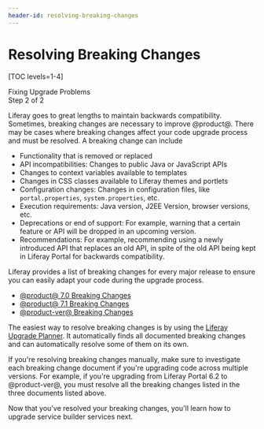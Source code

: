 ```yaml
---
header-id: resolving-breaking-changes
---
```


# Resolving Breaking Changes

[TOC levels=1-4]

<div class="learn-path-step">
    <p>Fixing Upgrade Problems<br>Step 2 of 2</p>
</div>

Liferay goes to great lengths to maintain backwards compatibility. Sometimes,
breaking changes are necessary to improve @product@. There may be cases where
breaking changes affect your code upgrade process and must be resolved. A
breaking change can include

- Functionality that is removed or replaced
- API incompatibilities: Changes to public Java or JavaScript APIs
- Changes to context variables available to templates
- Changes in CSS classes available to Liferay themes and portlets
- Configuration changes: Changes in configuration files, like
  `portal.properties`, `system.properties`, etc.
- Execution requirements: Java version, J2EE Version, browser versions, etc.
- Deprecations or end of support: For example, warning that a certain
  feature or API will be dropped in an upcoming version.
- Recommendations: For example, recommending using a newly introduced API that
  replaces an old API, in spite of the old API being kept in Liferay Portal for
  backwards compatibility.

Liferay provides a list of breaking changes for every major release to ensure
you can easily adapt your code during the upgrade process.

- [@product@ 7.0 Breaking Changes](/docs/7-0/reference/-/knowledge_base/r/breaking-changes)
- [@product@ 7.1 Breaking Changes](/docs/7-1/reference/7-1/-/knowledge_base/r/breaking-changes)
- [@product-ver@ Breaking Changes](/docs/7-2/reference/-/knowledge_base/r/breaking-changes)

The easiest way to resolve breaking changes is by using the
[Liferay Upgrade Planner](/docs/7-2/reference/-/knowledge_base/r/liferay-upgrade-planner).
It automatically finds all documented breaking changes and can automatically
resolve some of them on its own.

If you're resolving breaking changes manually, make sure to investigate each
breaking change document if you're upgrading code across multiple versions. For
example, if you're upgrading from Liferay Portal 6.2 to @product-ver@, you must
resolve all the breaking changes listed in the three documents listed above.

Now that you've resolved your breaking changes, you'll learn how to upgrade
service builder services next.
